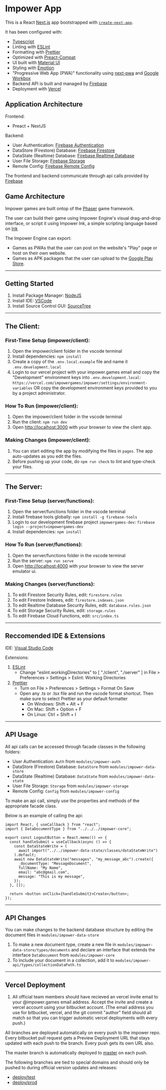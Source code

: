 # Impower App

This is a React [Next.js](https://nextjs.org/) app bootstrapped with [`create-next-app`](https://github.com/vercel/next.js/tree/canary/packages/create-next-app).

It has been configured with:

- [Typescript](https://www.typescriptlang.org)
- Linting with [ESLint](https://eslint.org)
- Formatting with [Prettier](https://prettier.io)
- Optimized with [Preact-Compat](https://github.com/preactjs/preact-compat)
- UI built with [Material UI](https://mui.com)
- Styling with [Emotion](https://emotion.sh)
- "Progressive Web App (PWA)" functionality using [next-pwa](https://github.com/shadowwalker/next-pwa) and [Google Workbox](https://developers.google.com/web/tools/workbox)
- Backend API is built and managed by [Firebase](https://firebase.google.com)
- Deployment with [Vercel](https://vercel.com)

## Application Architecture

Frontend:

- Preact + NextJS

Backend:

- User Authentication: [Firebase Authentication](https://firebase.google.com/products/auth)
- DataStore (Firestore) Database: [Firebase Firestore](https://firebase.google.com/products/firestore)
- DataState (Realtime) Database: [Firebase Realtime Database](https://firebase.google.com/products/database)
- User File Storage: [Firebase Storage](https://firebase.google.com/products/storage)
- Remote Config: [Firebase Remote Config](https://firebase.google.com/products/remote-config)

The frontend and backend communicate through api calls provided by [Firebase](https://firebase.google.com)

## Game Architecture

Impower games are built ontop of the [Phaser](http://phaser.io) game framework.

The user can build their game using Impower Engine's visual drag-and-drop interface, or script it using Impower Ink, a simple scripting language based on [Ink](https://www.inklestudios.com/ink)

The Impower Engine can export:

- Games as PWAs that the user can post on the website's "Play" page or host on their own website.
- Games as APK packages that the user can upload to the [Google Play Store](https://play.google.com/store).

---

## Getting Started

1. Install Package Manager: [NodeJS](https://nodejs.org)
2. Install IDE: [VSCode](https://code.visualstudio.com)
3. Install Source Control GUI: [SourceTree](https://www.sourcetreeapp.com)

---

## The Client:

### First-Time Setup (impower/client):

1. Open the impower/client folder in the vscode terminal
2. Install dependencies: `npm install`
3. Create a copy of the `.env.local.example` file and name it `.env.development.local`
4. Login to our vercel project with your impower.games email and copy the "Development" environment keys into `.env.development.local`: `https://vercel.com/impowergames/impower/settings/environment-variables` OR copy the development environment keys provided to you by a project administrator.

### How To Run (impower/client):

1. Open the impower/client folder in the vscode terminal
2. Run the client: `npm run dev`
3. Open [http://localhost:3000](http://localhost:3000) with your browser to view the client app.

### Making Changes (impower/client):

1. You can start editing the app by modifying the files in `pages`. The app auto-updates as you edit the files.
2. Before pushing up your code, do `npm run check` to lint and type-check your files.

---

## The Server:

### First-Time Setup (server/functions):

1. Open the server/functions folder in the vscode terminal
2. Install firebase tools globally: `npm install -g firebase-tools`
3. Login to our development firebase project `impowergames-dev`: `firebase login --project=impowergames-dev`
4. Install dependencies: `npm install`

### How To Run (server/functions):

1. Open the server/functions folder in the vscode terminal
2. Run the server: `npm run serve`
3. Open [http://localhost:4000](http://localhost:4000) with your browser to view the server emulator ui.

### Making Changes (server/functions):

1. To edit Firestore Security Rules, edit: `firestore.rules`
2. To edit Firestore Indexes, edit: `firestore.indexes.json`
3. To edit Realtime Database Security Rules, edit: `database.rules.json`
4. To edit Storage Security Rules, edit: `storage.rules`
5. To edit Firebase Cloud Functions, edit: `src/index.ts`

---

## Reccomended IDE & Extensions

IDE: [Visual Studio Code](https://code.visualstudio.com/)

Extensions:

1. [ESLint](https://marketplace.visualstudio.com/items?itemName=dbaeumer.vscode-eslint)
   - Change "eslint.workingDirectories" to [ "./client", "./server" ] in File > Preferences > Settings > Eslint: Working Directories
2. [Prettier](https://marketplace.visualstudio.com/items?itemName=esbenp.prettier-vscode)
   - Turn on File > Preferences > Settings > Format On Save
   - Open any .ts or .tsx file and run the vscode format shortcut. Then make sure to select Prettier as your default formatter
     - On Windows: Shift + Alt + F
     - On Mac: Shift + Option + F
     - On Linux: Ctrl + Shift + I

---

## API Usage

All api calls can be accessed through facade classes in the following folders:

- User Authentication: `Auth` from `modules/impower-auth`
- DataStore (Firestore) Database: `DataStore` from `modules/impower-data-store`
- DataState (Realtime) Database: `DataState` from `modules/impower-data-state`
- User File Storage: `Storage` from `modules/impower-storage`
- Remote Config: `Config` from `modules/impower-config`

To make an api call, simply use the properties and methods of the appropriate facade class.

Below is an example of calling the api:

```tsx
import React, { useCallback } from "react";
import { DataDocumentType } from "../../../impower-core";

export const LogoutButton = React.memo(() => {
  const handleSubmit = useCallback(async () => {
    const DataStateWrite = (
      await import("../../impower-data-state/classes/dataStateWrite")
    ).default;
    await new DataStateWrite("messages", "my_message_abc").create({
      _documentType: "MessageDocument",
      fullName: "My Name",
      email: "abc@gmail.com",
      message: "This is my message",
    });
  }, []);

  return <button onClick={handleSubmit}>Create</button>;
});
```

---

## API Changes

You can make changes to the backend database structure by editing the document files in `modules/impower-data-store`

1. To make a new document type, create a new file in `modules/impower-data-store/types/documents` and declare an interface that extends the interface `DataDocument` from `modules/impower-core`
2. To include your document in a collection, add it to `modules/impower-api/types/collectionDataPath.ts`

---

## Vercel Deployment

1. All official team members should have recieved an vercel invite email to your @impower.games email address. Accept the invite and create a vercel account using your bitbucket account. (The email address you use for bitbucket, vercel, and the git commit "author" field should all match so that you can trigger automatic vercel deployments with every push.)

All branches are deployed automatically on every push to the impower repo.
Every bitbucket pull request gets a Preview Deployment URL that stays updated with each push to the branch.
Every push gets its own URL also.

The master branch is automatically deployed to [master](http://dev.impower.app) on each push.

The following branches are tied to special domains and should only be pushed to during official version updates and releases:

- [deploy/test](http://test.impower.app)
- [deploy/prod](http://impower.app)
